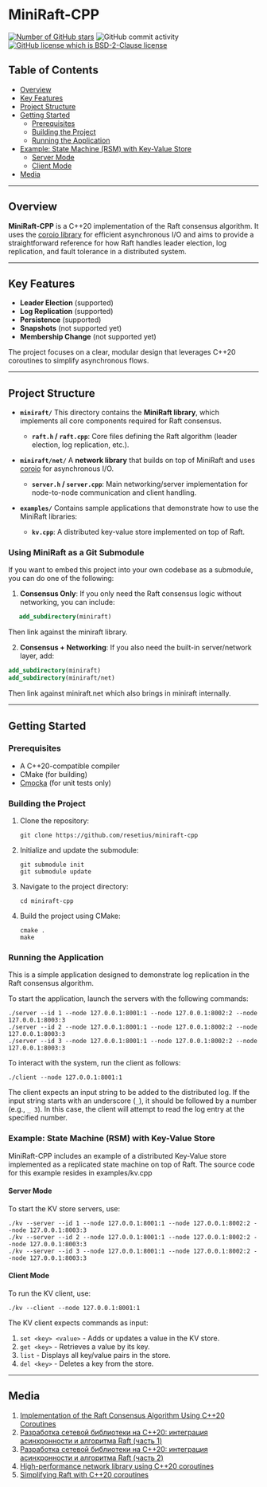 # MiniRaft-CPP

[![Number of GitHub stars](https://img.shields.io/github/stars/resetius/miniraft-cpp)](https://github.com/resetius/miniraft-cpp/stargazers)
![GitHub commit activity](https://img.shields.io/github/commit-activity/m/resetius/miniraft-cpp)
[![GitHub license which is BSD-2-Clause license](https://img.shields.io/github/license/resetius/miniraft-cpp)](https://github.com/resetius/miniraft-cpp)

## Table of Contents
- [Overview](#overview)
- [Key Features](#key-features)
- [Project Structure](#project-structure)
- [Getting Started](#getting-started)
  - [Prerequisites](#prerequisites)
  - [Building the Project](#building-the-project)
  - [Running the Application](#running-the-application)
- [Example: State Machine (RSM) with Key-Value Store](#example-state-machine-rsm-with-key-value-store)
  - [Server Mode](#server-mode)
  - [Client Mode](#client-mode)
- [Media](#media)

---

## Overview
**MiniRaft-CPP** is a C++20 implementation of the Raft consensus algorithm.
It uses the [coroio library](https://github.com/resetius/coroio) for efficient asynchronous I/O and
aims to provide a straightforward reference for how Raft handles leader election,
log replication, and fault tolerance in a distributed system.

---

## Key Features
- **Leader Election** (supported)
- **Log Replication** (supported)
- **Persistence** (supported)
- **Snapshots** (not supported yet)
- **Membership Change** (not supported yet)

The project focuses on a clear, modular design that leverages C++20 coroutines to simplify asynchronous flows.

---

## Project Structure

- **`miniraft/`**
  This directory contains the **MiniRaft library**, which implements all core components required for Raft consensus.
  - **`raft.h` / `raft.cpp`**: Core files defining the Raft algorithm (leader election, log replication, etc.).

- **`miniraft/net/`**
  A **network library** that builds on top of MiniRaft and uses [coroio](https://github.com/resetius/coroio) for asynchronous I/O.
  - **`server.h` / `server.cpp`**: Main networking/server implementation for node-to-node communication and client handling.

- **`examples/`**
  Contains sample applications that demonstrate how to use the MiniRaft libraries:
  - **`kv.cpp`**: A distributed key-value store implemented on top of Raft.


### Using MiniRaft as a Git Submodule
If you want to embed this project into your own codebase as a submodule, you can do one of the following:

1. **Consensus Only**: If you only need the Raft consensus logic without networking, you can include:
```cmake
   add_subdirectory(miniraft)
```

Then link against the miniraft library.

2. **Consensus + Networking**: If you also need the built-in server/network layer, add:

```cmake
add_subdirectory(miniraft)
add_subdirectory(miniraft/net)
```

Then link against miniraft.net which also brings in miniraft internally.

---

## Getting Started

### Prerequisites
- A C++20-compatible compiler
- CMake (for building)
- [Cmocka](https://cmocka.org/) (for unit tests only)

### Building the Project
1. Clone the repository:
   ```
   git clone https://github.com/resetius/miniraft-cpp
   ```
2. Initialize and update the submodule:
   ```
   git submodule init
   git submodule update
   ```
3. Navigate to the project directory:
   ```
   cd miniraft-cpp
   ```
4. Build the project using CMake:
   ```
   cmake .
   make
   ```

### Running the Application

This is a simple application designed to demonstrate log replication in the Raft consensus algorithm.

To start the application, launch the servers with the following commands:
```
./server --id 1 --node 127.0.0.1:8001:1 --node 127.0.0.1:8002:2 --node 127.0.0.1:8003:3
./server --id 2 --node 127.0.0.1:8001:1 --node 127.0.0.1:8002:2 --node 127.0.0.1:8003:3
./server --id 3 --node 127.0.0.1:8001:1 --node 127.0.0.1:8002:2 --node 127.0.0.1:8003:3
```

To interact with the system, run the client as follows:
```
./client --node 127.0.0.1:8001:1
```
The client expects an input string to be added to the distributed log. If the input string starts with an underscore (`_`), it should be followed by a number (e.g., `_ 3`). In this case, the client will attempt to read the log entry at the specified number.

### Example: State Machine (RSM) with Key-Value Store

MiniRaft-CPP includes an example of a distributed Key-Value store implemented as a replicated state machine on top of Raft. The source code for this example resides in examples/kv.cpp

#### Server Mode

To start the KV store servers, use:
```
./kv --server --id 1 --node 127.0.0.1:8001:1 --node 127.0.0.1:8002:2 --node 127.0.0.1:8003:3
./kv --server --id 2 --node 127.0.0.1:8001:1 --node 127.0.0.1:8002:2 --node 127.0.0.1:8003:3
./kv --server --id 3 --node 127.0.0.1:8001:1 --node 127.0.0.1:8002:2 --node 127.0.0.1:8003:3
```

#### Client Mode

To run the KV client, use:
```
./kv --client --node 127.0.0.1:8001:1
```
The KV client expects commands as input:
1. `set <key> <value>` - Adds or updates a value in the KV store.
2. `get <key>` - Retrieves a value by its key.
3. `list` - Displays all key/value pairs in the store.
4. `del <key>` - Deletes a key from the store.

---

## Media
1. [Implementation of the Raft Consensus Algorithm Using C++20 Coroutines](https://dzone.com/articles/implementation-of-the-raft-consensus-algorithm-usi)
2. [Разработка сетевой библиотеки на C++20: интеграция асинхронности и алгоритма Raft (часть 1)](https://www.linux.org.ru/articles/development/17447126)
3. [Разработка сетевой библиотеки на C++20: интеграция асинхронности и алгоритма Raft (часть 2)](https://www.linux.org.ru/articles/development/17449693)
4. [High-performance network library using C++20 coroutines](https://habr.com/ru/articles/768418/)
5. [Simplifying Raft with C++20 coroutines](https://youtu.be/xztv-zIDLxc?si=3amGsi0Co9ZP6flT)
